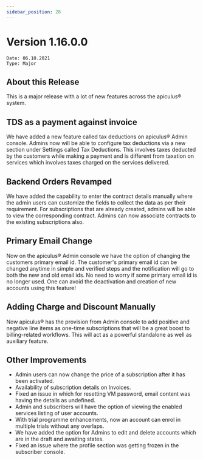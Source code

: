 ```yaml
---
sidebar_position: 28
---
```

# Version 1.16.0.0
```
Date: 06.10.2021
Type: Major
```

## About this Release

This is a major release with a lot of new features across the apiculus® system.

## TDS as a payment against invoice

We have added a new feature called tax deductions on apiculus® Admin console. Admins now will be able to configure tax deductions via a new section under Settings called Tax Deductions. This involves taxes deducted by the customers while making a payment and is different from taxation on services which involves taxes charged on the services delivered.

## Backend Orders Revamped

We have added the capability to enter the contract details manually where the admin users can customize the fields to collect the data as per their requirement. For subscriptions that are already created, admins will be able to view the corresponding contract. Admins can now associate contracts to the existing subscriptions also.

## Primary Email Change

Now on the apiculus® Admin console we have the option of changing the customers primary email id. The customer's primary email id can be changed anytime in simple and verified steps and the notification will go to both the new and old email ids. No need to worry if some primary email id is no longer used. One can avoid the deactivation and creation of new accounts using this feature!

## Adding Charge and Discount Manually

Now apiculus® has the provision from Admin console to add positive and negative line items as one-time subscriptions that will be a great boost to billing-related workflows. This will act as a powerful standalone as well as auxiliary feature.

## Other Improvements

- Admin users can now change the price of a subscription after it has been activated.
- Availability of subscription details on Invoices.
- Fixed an issue in which for resetting VM password, email content was having the details as undefined.
- Admin and subscribers will have the option of viewing the enabled services listing of user accounts.
- With trial programme enhancements, now an account can enrol in multiple trials without any overlaps.
- We have added the option for Admins to edit and delete accounts which are in the draft and awaiting states.
- Fixed an issue where the profile section was getting frozen in the subscriber console.





